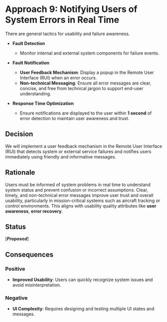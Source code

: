 # **Approach 9: Notifying Users of System Errors in Real Time**

There are general tactics for usability and failure awareness.

* **Fault Detection**

  * Monitor internal and external system components for failure events.

* **Fault Notification**

  * **User Feedback Mechanism**: Display a popup in the Remote User Interface (RUI) when an error occurs.
  * **Non-technical Messaging**: Ensure all error messages are clear, concise, and free from technical jargon to support end-user understanding.

* **Response Time Optimization**

  * Ensure notifications are displayed to the user within **1 second** of error detection to maintain user awareness and trust.

## **Decision**

We will implement a user feedback mechanism in the Remote User Interface (RUI) that detects system or external service failures and notifies users immediately using friendly and informative messages.

## **Rationale**

Users must be informed of system problems in real time to understand system status and prevent confusion or incorrect assumptions. Clear, timely, and non-technical error messages improve user trust and overall usability, particularly in mission-critical systems such as aircraft tracking or control environments. This aligns with usability quality attributes like **user awareness**, **error recovery**.

## **Status**

\[***Proposed***]

## **Consequences**

### **Positive**

* **Improved Usability**: Users can quickly recognize system issues and avoid misinterpretation.


### **Negative**

* **UI Complexity**: Requires designing and testing multiple UI states and messages.
